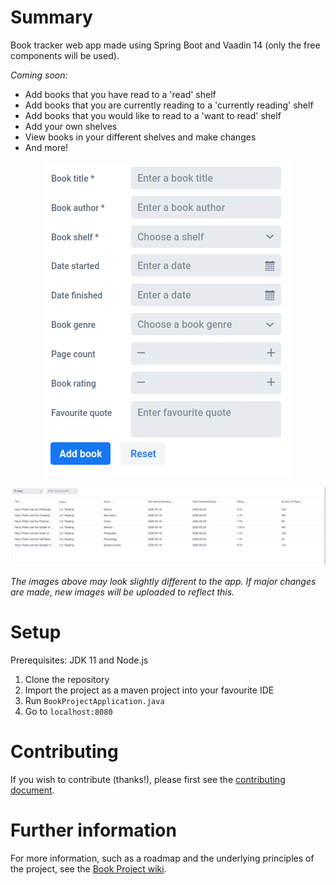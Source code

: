 # Summary

Book tracker web app made using Spring Boot and Vaadin 14 (only the free components will be used).

*Coming soon:*
- Add books that you have read to a 'read' shelf
- Add books that you are currently reading to a 'currently reading' shelf
- Add books that you would like to read to a 'want to read' shelf
- Add your own shelves
- View books in your different shelves and make changes
- And more!

<p align="center">
    <img src="/media/book-form.png" alt="New book form"/>
</p>

![Books in shelf](/media/books_in_shelf.png)

*The images above may look slightly different to the app. If major changes are made, new images will be uploaded to 
reflect this.*

# Setup

Prerequisites: JDK 11 and Node.js

1. Clone the repository
2. Import the project as a maven project into your favourite IDE
3. Run `BookProjectApplication.java`
4. Go to `localhost:8080`

# Contributing

If you wish to contribute (thanks!), please first see the [contributing document](https://github.com/knjk04/book-project/blob/master/CONTRIBUTING.md).

# Further information

For more information, such as a roadmap and the underlying principles of the project, see the [Book Project wiki](https://github.com/knjk04/book-project/wiki).
